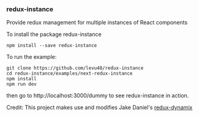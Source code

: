 ### redux-instance

Provide redux management for multiple instances of React components

To install the package redux-instance

```
npm install --save redux-instance
```

To run the example:

```
git clone https://github.com/levu48/redux-instance
cd redux-instance/examples/next-redux-instance
npm install
npm run dev
```

then go to http://localhost:3000/dummy to see redux-instance in action.





Credit: This project makes use and modifies Jake Daniel's [redux-dynamix](https://github.com/jake-daniels/redux-dynamix)